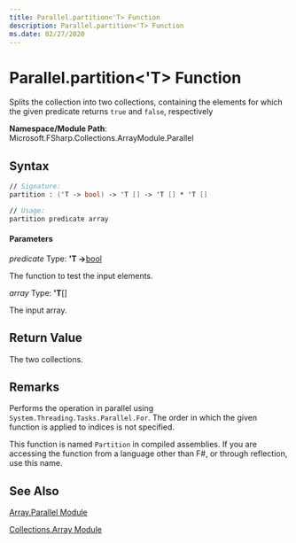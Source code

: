 ```yaml
---
title: Parallel.partition<'T> Function
description: Parallel.partition<'T> Function
ms.date: 02/27/2020
---
```


# Parallel.partition<'T> Function

Splits the collection into two collections, containing the elements for which the given predicate returns `true` and `false`, respectively

**Namespace/Module Path**: Microsoft.FSharp.Collections.ArrayModule.Parallel

## Syntax

```fsharp
// Signature:
partition : ('T -> bool) -> 'T [] -> 'T [] * 'T []

// Usage:
partition predicate array
```

#### Parameters
*predicate*
Type: **'T -&gt;**[bool](https://msdn.microsoft.com/library/89c0cf9c-49ce-4207-a3be-555851a67dd5)

The function to test the input elements.

*array*
Type: **'T**[[]](https://msdn.microsoft.com/library/def20292-9aae-4596-9275-b94e594f8493)

The input array.

## Return Value

The two collections.

## Remarks
Performs the operation in parallel using `System.Threading.Tasks.Parallel.For`. The order in which the given function is applied to indices is not specified.

This function is named `Partition` in compiled assemblies. If you are accessing the function from a language other than F#, or through reflection, use this name.

## See Also
[Array.Parallel Module](array.parallel-module.md)

[Collections.Array Module](../index.md)
